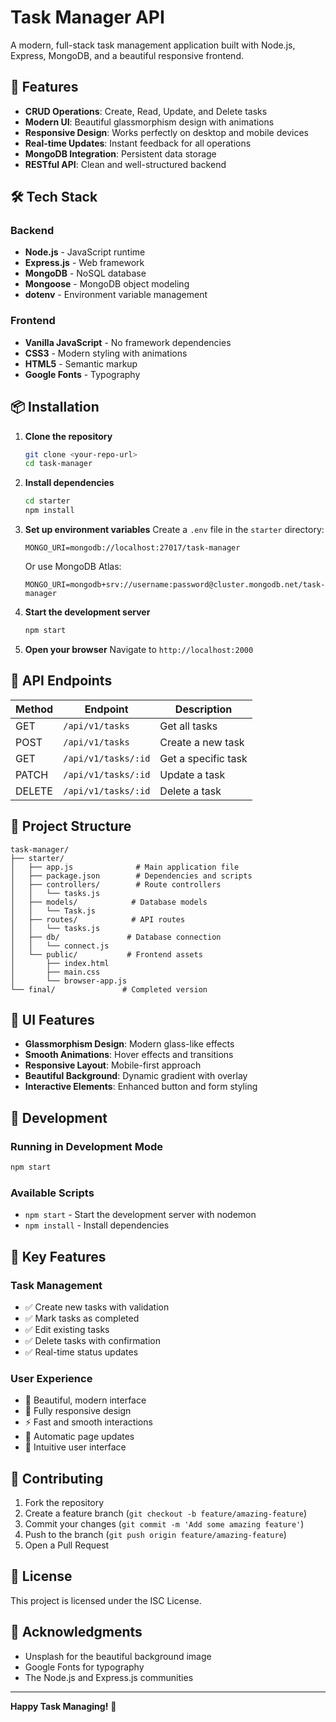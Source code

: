 # Task Manager API

A modern, full-stack task management application built with Node.js, Express, MongoDB, and a beautiful responsive frontend.

## 🚀 Features

- **CRUD Operations**: Create, Read, Update, and Delete tasks
- **Modern UI**: Beautiful glassmorphism design with animations
- **Responsive Design**: Works perfectly on desktop and mobile devices
- **Real-time Updates**: Instant feedback for all operations
- **MongoDB Integration**: Persistent data storage
- **RESTful API**: Clean and well-structured backend

## 🛠️ Tech Stack

### Backend

- **Node.js** - JavaScript runtime
- **Express.js** - Web framework
- **MongoDB** - NoSQL database
- **Mongoose** - MongoDB object modeling
- **dotenv** - Environment variable management

### Frontend

- **Vanilla JavaScript** - No framework dependencies
- **CSS3** - Modern styling with animations
- **HTML5** - Semantic markup
- **Google Fonts** - Typography

## 📦 Installation

1. **Clone the repository**

   ```bash
   git clone <your-repo-url>
   cd task-manager
   ```

2. **Install dependencies**

   ```bash
   cd starter
   npm install
   ```

3. **Set up environment variables**
   Create a `.env` file in the `starter` directory:

   ```env
   MONGO_URI=mongodb://localhost:27017/task-manager
   ```

   Or use MongoDB Atlas:

   ```env
   MONGO_URI=mongodb+srv://username:password@cluster.mongodb.net/task-manager
   ```

4. **Start the development server**

   ```bash
   npm start
   ```

5. **Open your browser**
   Navigate to `http://localhost:2000`

## 🎯 API Endpoints

| Method | Endpoint            | Description         |
| ------ | ------------------- | ------------------- |
| GET    | `/api/v1/tasks`     | Get all tasks       |
| POST   | `/api/v1/tasks`     | Create a new task   |
| GET    | `/api/v1/tasks/:id` | Get a specific task |
| PATCH  | `/api/v1/tasks/:id` | Update a task       |
| DELETE | `/api/v1/tasks/:id` | Delete a task       |

## 📁 Project Structure

```
task-manager/
├── starter/
│   ├── app.js              # Main application file
│   ├── package.json        # Dependencies and scripts
│   ├── controllers/        # Route controllers
│   │   └── tasks.js
│   ├── models/            # Database models
│   │   └── Task.js
│   ├── routes/            # API routes
│   │   └── tasks.js
│   ├── db/               # Database connection
│   │   └── connect.js
│   └── public/           # Frontend assets
│       ├── index.html
│       ├── main.css
│       └── browser-app.js
└── final/               # Completed version
```

## 🎨 UI Features

- **Glassmorphism Design**: Modern glass-like effects
- **Smooth Animations**: Hover effects and transitions
- **Responsive Layout**: Mobile-first approach
- **Beautiful Background**: Dynamic gradient with overlay
- **Interactive Elements**: Enhanced button and form styling

## 🔧 Development

### Running in Development Mode

```bash
npm start
```

### Available Scripts

- `npm start` - Start the development server with nodemon
- `npm install` - Install dependencies

## 🌟 Key Features

### Task Management

- ✅ Create new tasks with validation
- ✅ Mark tasks as completed
- ✅ Edit existing tasks
- ✅ Delete tasks with confirmation
- ✅ Real-time status updates

### User Experience

- 🎨 Beautiful, modern interface
- 📱 Fully responsive design
- ⚡ Fast and smooth interactions
- 🔄 Automatic page updates
- 🎯 Intuitive user interface

## 🤝 Contributing

1. Fork the repository
2. Create a feature branch (`git checkout -b feature/amazing-feature`)
3. Commit your changes (`git commit -m 'Add some amazing feature'`)
4. Push to the branch (`git push origin feature/amazing-feature`)
5. Open a Pull Request

## 📝 License

This project is licensed under the ISC License.

## 🙏 Acknowledgments

- Unsplash for the beautiful background image
- Google Fonts for typography
- The Node.js and Express.js communities

---

**Happy Task Managing!** 🎉
